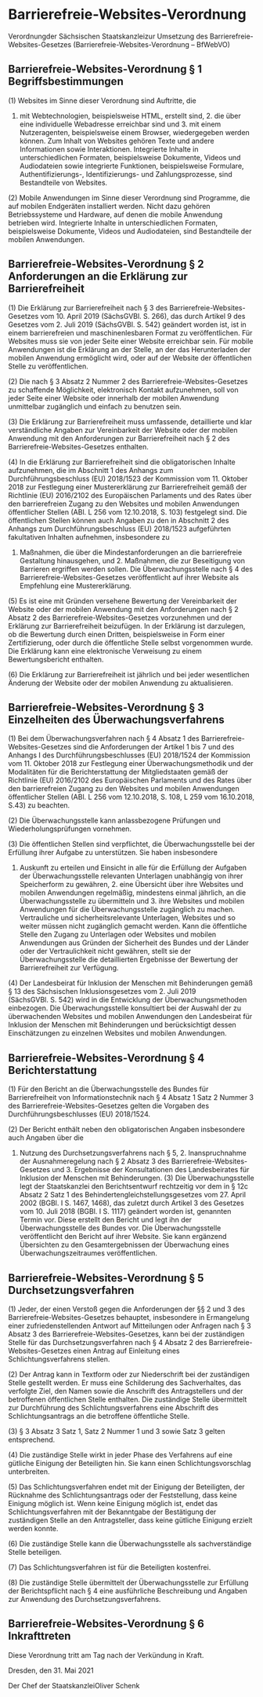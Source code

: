 # Barrierefreie-Websites-Verordnung

Verordnungder Sächsischen Staatskanzleizur Umsetzung des Barrierefreie-Websites-Gesetzes (Barrierefreie-Websites-Verordnung – BfWebVO)

## Barrierefreie-Websites-Verordnung § 1 Begriffsbestimmungen

(1) Websites im Sinne dieser Verordnung sind Auftritte, die

1. mit Webtechnologien, beispielsweise HTML, erstellt sind, 2. die über eine individuelle Webadresse erreichbar sind und 3. mit einem Nutzeragenten, beispielsweise einem Browser, wiedergegeben werden können. Zum Inhalt von Websites gehören Texte und andere Informationen sowie Interaktionen. Integrierte Inhalte in unterschiedlichen Formaten, beispielsweise Dokumente, Videos und Audiodateien sowie integrierte Funktionen, beispielsweise Formulare, Authentifizierungs-, Identifizierungs- und Zahlungsprozesse, sind Bestandteile von Websites.

(2) Mobile Anwendungen im Sinne dieser Verordnung sind Programme, die auf mobilen Endgeräten installiert werden. Nicht dazu gehören Betriebssysteme und Hardware, auf denen die mobile Anwendung betrieben wird. Integrierte Inhalte in unterschiedlichen Formaten, beispielsweise Dokumente, Videos und Audiodateien, sind Bestandteile der mobilen Anwendungen.


## Barrierefreie-Websites-Verordnung § 2 Anforderungen an die Erklärung zur Barrierefreiheit

(1) Die Erklärung zur Barrierefreiheit nach § 3 des Barrierefreie-Websites-Gesetzes vom 10. April 2019 (SächsGVBl. S. 266), das durch Artikel 9 des Gesetzes vom 2. Juli 2019 (SächsGVBl. S. 542) geändert worden ist, ist in einem barrierefreien und maschinenlesbaren Format zu veröffentlichen. Für Websites muss sie von jeder Seite einer Website erreichbar sein. Für mobile Anwendungen ist die Erklärung an der Stelle, an der das Herunterladen der mobilen Anwendung ermöglicht wird, oder auf der Website der öffentlichen Stelle zu veröffentlichen.

(2) Die nach § 3 Absatz 2 Nummer 2 des Barrierefreie-Websites-Gesetzes zu schaffende Möglichkeit, elektronisch Kontakt aufzunehmen, soll von jeder Seite einer Website oder innerhalb der mobilen Anwendung unmittelbar zugänglich und einfach zu benutzen sein.

(3) Die Erklärung zur Barrierefreiheit muss umfassende, detaillierte und klar verständliche Angaben zur Vereinbarkeit der Website oder der mobilen Anwendung mit den Anforderungen zur Barrierefreiheit nach § 2 des Barrierefreie-Websites-Gesetzes enthalten.

(4) In die Erklärung zur Barrierefreiheit sind die obligatorischen Inhalte aufzunehmen, die im Abschnitt 1 des Anhangs zum Durchführungsbeschluss (EU) 2018/1523 der Kommission vom 11. Oktober 2018 zur Festlegung einer Mustererklärung zur Barrierefreiheit gemäß der Richtlinie (EU) 2016/2102 des Europäischen Parlaments und des Rates über den barrierefreien Zugang zu den Websites und mobilen Anwendungen öffentlicher Stellen (ABl. L 256 vom 12.10.2018, S. 103) festgelegt sind. Die öffentlichen Stellen können auch Angaben zu den in Abschnitt 2 des Anhangs zum Durchführungsbeschluss (EU) 2018/1523 aufgeführten fakultativen Inhalten aufnehmen, insbesondere zu

1. Maßnahmen, die über die Mindestanforderungen an die barrierefreie Gestaltung hinausgehen, und 2. Maßnahmen, die zur Beseitigung von Barrieren ergriffen werden sollen. Die Überwachungsstelle nach § 4 des Barrierefreie-Websites-Gesetzes veröffentlicht auf ihrer Website als Empfehlung eine Mustererklärung.

(5) Es ist eine mit Gründen versehene Bewertung der Vereinbarkeit der Website oder der mobilen Anwendung mit den Anforderungen nach § 2 Absatz 2 des Barrierefreie-Websites-Gesetzes vorzunehmen und der Erklärung zur Barrierefreiheit beizufügen. In der Erklärung ist darzulegen, ob die Bewertung durch einen Dritten, beispielsweise in Form einer Zertifizierung, oder durch die öffentliche Stelle selbst vorgenommen wurde. Die Erklärung kann eine elektronische Verweisung zu einem Bewertungsbericht enthalten.

(6) Die Erklärung zur Barrierefreiheit ist jährlich und bei jeder wesentlichen Änderung der Website oder der mobilen Anwendung zu aktualisieren.


## Barrierefreie-Websites-Verordnung § 3 Einzelheiten des Überwachungsverfahrens

(1) Bei dem Überwachungsverfahren nach § 4 Absatz 1 des Barrierefreie-Websites-Gesetzes sind die Anforderungen der Artikel 1 bis 7 und des Anhangs I des Durchführungsbeschlusses (EU) 2018/1524 der Kommission vom 11. Oktober 2018 zur Festlegung einer Überwachungsmethodik und der Modalitäten für die Berichterstattung der Mitgliedstaaten gemäß der Richtlinie (EU) 2016/2102 des Europäischen Parlaments und des Rates über den barrierefreien Zugang zu den Websites und mobilen Anwendungen öffentlicher Stellen (ABl. L 256 vom 12.10.2018, S. 108, L 259 vom 16.10.2018, S.43) zu beachten.

(2) Die Überwachungsstelle kann anlassbezogene Prüfungen und Wiederholungsprüfungen vornehmen.

(3) Die öffentlichen Stellen sind verpflichtet, die Überwachungsstelle bei der Erfüllung ihrer Aufgabe zu unterstützen. Sie haben insbesondere

1. Auskunft zu erteilen und Einsicht in alle für die Erfüllung der Aufgaben der Überwachungsstelle relevanten Unterlagen unabhängig von ihrer Speicherform zu gewähren, 2. eine Übersicht über ihre Websites und mobilen Anwendungen regelmäßig, mindestens einmal jährlich, an die Überwachungsstelle zu übermitteln und 3. ihre Websites und mobilen Anwendungen für die Überwachungsstelle zugänglich zu machen. Vertrauliche und sicherheitsrelevante Unterlagen, Websites und so weiter müssen nicht zugänglich gemacht werden. Kann die öffentliche Stelle den Zugang zu Unterlagen oder Websites und mobilen Anwendungen aus Gründen der Sicherheit des Bundes und der Länder oder der Vertraulichkeit nicht gewähren, stellt sie der Überwachungsstelle die detaillierten Ergebnisse der Bewertung der Barrierefreiheit zur Verfügung.

(4) Der Landesbeirat für Inklusion der Menschen mit Behinderungen gemäß § 13 des Sächsischen Inklusionsgesetzes vom 2. Juli 2019 (SächsGVBl. S. 542) wird in die Entwicklung der Überwachungsmethoden einbezogen. Die Überwachungsstelle konsultiert bei der Auswahl der zu überwachenden Websites und mobilen Anwendungen den Landesbeirat für Inklusion der Menschen mit Behinderungen und berücksichtigt dessen Einschätzungen zu einzelnen Websites und mobilen Anwendungen.


## Barrierefreie-Websites-Verordnung § 4 Berichterstattung

(1) Für den Bericht an die Überwachungsstelle des Bundes für Barrierefreiheit von Informationstechnik nach § 4 Absatz 1 Satz 2 Nummer 3 des Barrierefreie-Websites-Gesetzes gelten die Vorgaben des Durchführungsbeschlusses (EU) 2018/1524.

(2) Der Bericht enthält neben den obligatorischen Angaben insbesondere auch Angaben über die

1. Nutzung des Durchsetzungsverfahrens nach § 5, 2. Inanspruchnahme der Ausnahmeregelung nach § 2 Absatz 3 des Barrierefreie-Websites-Gesetzes und 3. Ergebnisse der Konsultationen des Landesbeirates für Inklusion der Menschen mit Behinderungen. (3) Die Überwachungsstelle legt der Staatskanzlei den Berichtsentwurf rechtzeitig vor dem in § 12c Absatz 2 Satz 1 des Behindertengleichstellungsgesetzes vom 27. April 2002 (BGBl. I S. 1467, 1468), das zuletzt durch Artikel 3 des Gesetzes vom 10. Juli 2018 (BGBl. I S. 1117) geändert worden ist, genannten Termin vor. Diese erstellt den Bericht und legt ihn der Überwachungsstelle des Bundes vor. Die Überwachungsstelle veröffentlicht den Bericht auf ihrer Website. Sie kann ergänzend Übersichten zu den Gesamtergebnissen der Überwachung eines Überwachungszeitraumes veröffentlichen.


## Barrierefreie-Websites-Verordnung § 5 Durchsetzungsverfahren

(1) Jeder, der einen Verstoß gegen die Anforderungen der §§ 2 und 3 des Barrierefreie-Websites-Gesetzes behauptet, insbesondere in Ermangelung einer zufriedenstellenden Antwort auf Mitteilungen oder Anfragen nach § 3 Absatz 3 des Barrierefreie-Websites-Gesetzes, kann bei der zuständigen Stelle für das Durchsetzungsverfahren nach § 4 Absatz 2 des Barrierefreie-Websites-Gesetzes einen Antrag auf Einleitung eines Schlichtungsverfahrens stellen.

(2) Der Antrag kann in Textform oder zur Niederschrift bei der zuständigen Stelle gestellt werden. Er muss eine Schilderung des Sachverhaltes, das verfolgte Ziel, den Namen sowie die Anschrift des Antragstellers und der betroffenen öffentlichen Stelle enthalten. Die zuständige Stelle übermittelt zur Durchführung des Schlichtungsverfahrens eine Abschrift des Schlichtungsantrags an die betroffene öffentliche Stelle.

(3) § 3 Absatz 3 Satz 1, Satz 2 Nummer 1 und 3 sowie Satz 3 gelten entsprechend.

(4) Die zuständige Stelle wirkt in jeder Phase des Verfahrens auf eine gütliche Einigung der Beteiligten hin. Sie kann einen Schlichtungsvorschlag unterbreiten.

(5) Das Schlichtungsverfahren endet mit der Einigung der Beteiligten, der Rücknahme des Schlichtungsantrags oder der Feststellung, dass keine Einigung möglich ist. Wenn keine Einigung möglich ist, endet das Schlichtungsverfahren mit der Bekanntgabe der Bestätigung der zuständigen Stelle an den Antragsteller, dass keine gütliche Einigung erzielt werden konnte.

(6) Die zuständige Stelle kann die Überwachungsstelle als sachverständige Stelle beteiligen.

(7) Das Schlichtungsverfahren ist für die Beteiligten kostenfrei.

(8) Die zuständige Stelle übermittelt der Überwachungsstelle zur Erfüllung der Berichtspflicht nach § 4 eine ausführliche Beschreibung und Angaben zur Anwendung des Durchsetzungsverfahrens.


## Barrierefreie-Websites-Verordnung § 6 Inkrafttreten

Diese Verordnung tritt am Tag nach der Verkündung in Kraft.

Dresden, den 31. Mai 2021

Der Chef der StaatskanzleiOliver Schenk

